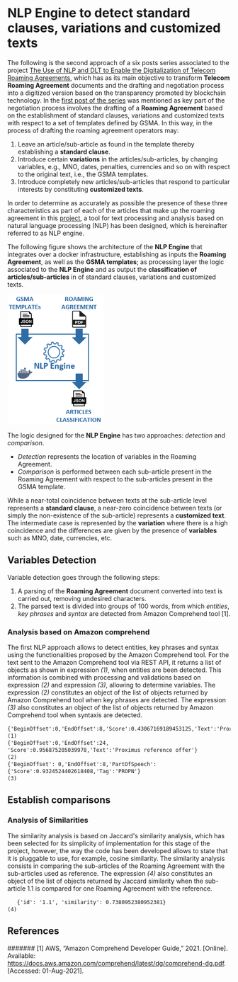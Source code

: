 # NLP Engine to detect standard clauses, variations and customized texts

The following is the second approach of a six posts series associated to the project [The Use of NLP and DLT to Enable the Digitalization of Telecom Roaming Agreements]( https://wiki.hyperledger.org/display/INTERN/Project+Plan%3A+The+Use+of+NLP+and+DLT+to+Enable+the+Digitalization+of+Telecom+Roaming+Agreements), which has as its main objective to transform **Telecom Roaming Agreement** documents and the drafting and negotiation process into a digitized version based on the transparency promoted by blockchain technology.
In the [first post of the series]( https://medium.com/@sfl0r3nz05) was mentioned as key part of the negotiation process involves the drafting of a **Roaming Agreement** based on the establishment of standard clauses, variations and customized texts with respect to a set of templates defined by GSMA. In this way, in the process of drafting the roaming agreement operators may:
1. Leave an article/sub-article as found in the template thereby establishing a **standard clause**.
2. Introduce certain **variations** in the articles/sub-articles, by changing variables, e.g., MNO, dates, penalties, currencies and so on with respect to the original text, i.e., the GSMA templates.
3. Introduce completely new articles/sub-articles that respond to particular interests by constituting **customized texts**.

In order to determine as accurately as possible the presence of these three characteristics as part of each of the articles that make up the roaming agreement in this [project]( https://wiki.hyperledger.org/display/INTERN/Project+Plan%3A+The+Use+of+NLP+and+DLT+to+Enable+the+Digitalization+of+Telecom+Roaming+Agreements), a tool for text processing and analysis based on natural language processing (NLP) has been designed, which is hereinafter referred to as NLP engine.

The following figure shows the architecture of the **NLP Engine** that integrates over a docker infrastructure, establishing as inputs the **Roaming Agreement**, as well as the **GSMA templates**; as processing layer the logic associated to the **NLP Engine** and as output the **classification of articles/sub-articles** in of standard clauses, variations and customized texts.

<img src="https://github.com/sfl0r3nz05/Medium/blob/main/NLP%20Engine%20to%20detect%20standard%20clauses%2C%20variations%20and%20customized%20texts/images/images/NLP_Engine.png">

The logic designed for the **NLP Engine** has two approaches: *detection* and *comparison*. 
- *Detection* represents the location of variables in the Roaming Agreement. 
- *Comparison* is performed between each sub-article present in the Roaming Agreement with respect to the sub-articles present in the GSMA template.

While a near-total coincidence between texts at the sub-article level represents a **standard clause**, a near-zero coincidence between texts (or simply the non-existence of the sub-article) represents a **customized text**. The intermediate case is represented by the **variation** where there is a high coincidence and the differences are given by the presence of **variables** such as MNO, date, currencies, etc.

## Variables Detection
Variable detection goes through the following steps:
1. A parsing of the **Roaming Agreement** document converted into text is carried out, removing undesired characters. 
2. The parsed text is divided into groups of 100 words, from which *entities*, *key phrases* and *syntax* are detected from Amazon Comprehend tool [1].

### Analysis based on Amazon comprehend
The first NLP approach allows to detect entities, key phrases and syntax using the functionalities proposed by the Amazon Comprehend tool. For the text sent to the Amazon Comprehend tool via REST API, it returns a list of objects as shown in expression *(1)*, when entities are been detected. This information is combined with processing and validations based on expression *(2)* and expression *(3)*, allowing to determine variables. The expression *(2)* constitutes an object of the list of objects returned by Amazon Comprehend tool when key phrases are detected. The expression *(3)* also constitutes an object of the list of objects returned by Amazon Comprehend tool when syntaxis are detected.
 ````
 {'BeginOffset':0,'EndOffset':8,'Score':0.43067169189453125,'Text':'Proximus','Type':'ORGANIZATION'}    				(1)
 {'BeginOffset':0,'EndOffset':24, 'Score':0.956875205039978,'Text':'Proximus reference offer'}    				(2)
 {'BeginOffset': 0,'EndOffset':8,'PartOfSpeech':{'Score':0.9324524402618408,'Tag':'PROPN'}    				        (3)
 ````

## Establish comparisons


### Analysis of Similarities

The similarity analysis is based on Jaccard's similarity analysis, which has been selected for its simplicity of implementation for this stage of the project, however, the way the code has been developed allows to state that it is pluggable to use, for example, cosine similarity. The similarity analysis consists in comparing the sub-articles of the Roaming Agreement with the sub-articles used as reference. The expression *(4)* also constitutes an object of the list of objects returned by Jaccard similarity when the sub-article 1.1 is compared for one Roaming Agreement with the reference.
 
 ````
    {'id': '1.1', 'similarity': 0.7380952380952381}    				                                                (4)
 ````

 ## References

 ####### [1] AWS, “Amazon Comprehend Developer Guide,” 2021. [Online]. Available: https://docs.aws.amazon.com/comprehend/latest/dg/comprehend-dg.pdf. [Accessed: 01-Aug-2021].